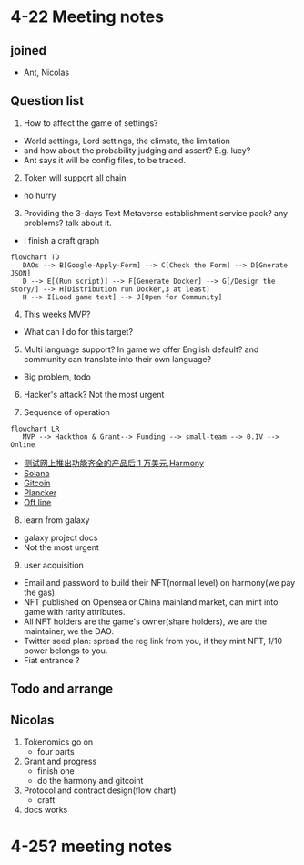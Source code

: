 # 4-22 Meeting notes

## joined
+ Ant, Nicolas

## Question list
1. How to affect the game of settings?
+ World settings, Lord settings, the climate, the limitation
+ and how about the probability judging and assert? E.g. lucy?
+ Ant says it will be config files, to be traced.

2. Token will support all chain
+ no hurry

3. Providing the 3-days Text Metaverse establishment service pack?
any problems? talk about it.
+ I finish a craft graph

```mermaid
flowchart TD
   DAOs --> B[Google-Apply-Form] --> C[Check the Form] --> D[Gnerate JSON] 
   D --> E[(Run script)] --> F[Generate Docker] --> G[/Design the story/] --> H[Distribution run Docker,3 at least] 
   H --> I[Load game test] --> J[Open for Community]

```

4. This weeks MVP?
+ What can I do for this target?

5. Multi language support?
In game we offer English default? and community can translate into their own language?
+ Big problem, todo

6. Hacker's attack?
Not the most urgent

7. Sequence of operation
```mermaid
flowchart LR
   MVP --> Hackthon & Grant--> Funding --> small-team --> 0.1V --> Online
```   
+ [测试网上推出功能齐全的产品后 1 万美元,Harmony](https://open.harmony.one/300m-on-bounties-grants-daos/apply-for-grants-or-dao)
+ [Solana]()
+ [Gitcoin]()
+ [Plancker]()
+ [Off line]()

8. learn from galaxy 
+ galaxy project docs
+ Not the most urgent

9. user acquisition
+ Email and password to build their NFT(normal level) on harmony(we pay the gas).
+ NFT published on Opensea or China mainland market, can mint into game with rarity attributes.
+ All NFT holders are the game's owner(share holders), we are the maintainer, we the DAO.
+ Twitter seed plan: spread the reg link from you, if they mint NFT, 1/10 power belongs to you.
+ Fiat entrance ?

## Todo and arrange
## Nicolas
1. Tokenomics go on
   + four parts
2. Grant and progress
   + finish one
   + do the harmony and gitcoint
3. Protocol and contract design(flow chart)
   + craft
4. docs works


# 4-25? meeting notes